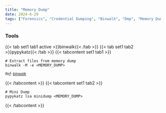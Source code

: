 ```yaml
---
title: "Memory Dump"
date: 2024-6-29
tags: ["Forensics", "Credential Dumping", "Binwalk", "Dmp", "Memory Dump", "Reversing", "Minidump"]
---
```


### Tools

{{< tab set1 tab1 active >}}binwalk{{< /tab >}}
{{< tab set1 tab2 >}}pypykatz{{< /tab >}}
{{< tabcontent set1 tab1 >}}

```console
# Extract files from memory dump
binwalk -M -e <MEMORY_DUMP>
```

<small>*Ref: [binwalk](https://github.com/ReFirmLabs/binwalk)*</small>

{{< /tabcontent >}}
{{< tabcontent set1 tab2 >}}

```console
# Mini Dump
pypykatz lsa minidump <MEMORY_DUMP>
```

{{< /tabcontent >}}
